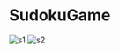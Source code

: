 # SudokuGame

![s1](https://user-images.githubusercontent.com/90621019/212601262-8de92815-d0af-4e42-a6a6-c0b7abb02f2a.png)
![s2](https://user-images.githubusercontent.com/90621019/212601278-d025bf15-3833-4f08-ba9a-1ba24f842c29.png)
